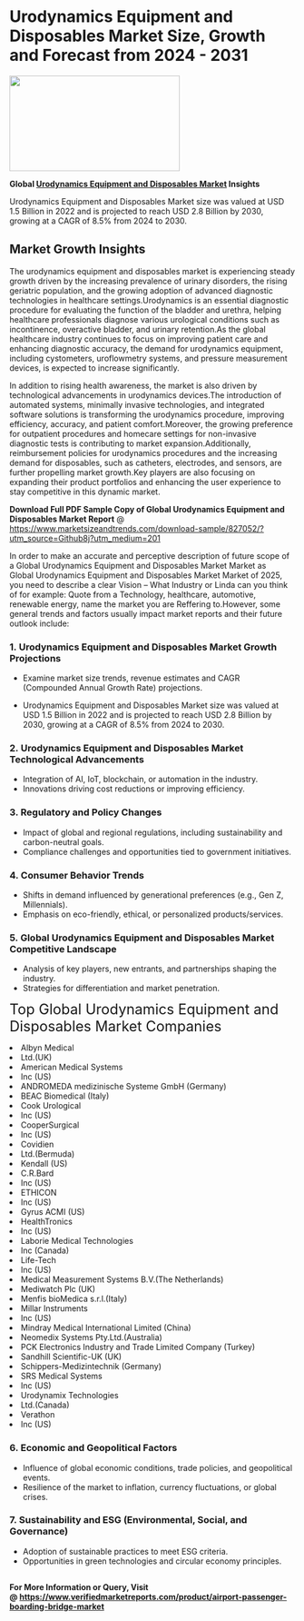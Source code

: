 <H1>Urodynamics Equipment and Disposables Market Size, Growth and Forecast from 2024 - 2031</H1><img class="aligncenter size-medium wp-image-584254" src="https://thirdeyenews.in/wp-content/uploads/2024/09/Global-Market-Research-300x168.jpeg" alt="" width="300" height="168" /><p><strong>Global&nbsp;<a href="https://www.marketsizeandtrends.com/download-sample/827052/?utm_source=Github8j?utm_medium=201">Urodynamics Equipment and Disposables Market</a> Insights</strong></p><p>Urodynamics Equipment and Disposables Market size was valued at USD 1.5 Billion in 2022 and is projected to reach USD 2.8 Billion by 2030, growing at a CAGR of 8.5% from 2024 to 2030.</p><p><h2>Market Growth Insights</h2> <p>The urodynamics equipment and disposables market is experiencing steady growth driven by the increasing prevalence of urinary disorders, the rising geriatric population, and the growing adoption of advanced diagnostic technologies in healthcare settings.Urodynamics is an essential diagnostic procedure for evaluating the function of the bladder and urethra, helping healthcare professionals diagnose various urological conditions such as incontinence, overactive bladder, and urinary retention.As the global healthcare industry continues to focus on improving patient care and enhancing diagnostic accuracy, the demand for urodynamics equipment, including cystometers, uroflowmetry systems, and pressure measurement devices, is expected to increase significantly.</p> <p>In addition to rising health awareness, the market is also driven by technological advancements in urodynamics devices.The introduction of automated systems, minimally invasive technologies, and integrated software solutions is transforming the urodynamics procedure, improving efficiency, accuracy, and patient comfort.Moreover, the growing preference for outpatient procedures and homecare settings for non-invasive diagnostic tests is contributing to market expansion.Additionally, reimbursement policies for urodynamics procedures and the increasing demand for disposables, such as catheters, electrodes, and sensors, are further propelling market growth.Key players are also focusing on expanding their product portfolios and enhancing the user experience to stay competitive in this dynamic market.</p> <p><span class=""><strong>Download Full PDF Sample Copy of Global Urodynamics Equipment and Disposables Market Report</strong> @ <a href="https://www.marketsizeandtrends.com/download-sample/827052/?utm_source=Github8j?utm_medium=201" target="_blank">https://www.marketsizeandtrends.com/download-sample/827052/?utm_source=Github8j?utm_medium=201</a></span></p><p>In order to make an accurate and perceptive description of future scope of a Global&nbsp;Urodynamics Equipment and Disposables Market Market as Global&nbsp;Urodynamics Equipment and Disposables Market Market of 2025, you need to describe a clear Vision &ndash; What Industry or Linda can you think of for example: Quote from a Technology, healthcare, automotive, renewable energy, name the market you are Reffering to.However, some general trends and factors usually impact market reports and their future outlook include:</p><h3>1.&nbsp;<strong>Urodynamics Equipment and Disposables Market Growth Projections</strong></h3><ul><li>Examine market size trends, revenue estimates and CAGR (Compounded Annual Growth Rate) projections.</li><li><p>Urodynamics Equipment and Disposables Market size was valued at USD 1.5 Billion in 2022 and is projected to reach USD 2.8 Billion by 2030, growing at a CAGR of 8.5% from 2024 to 2030.</p></li></ul><h3>2.&nbsp;<strong>Urodynamics Equipment and Disposables Market Technological Advancements</strong></h3><ul><li>Integration of AI, IoT, blockchain, or automation in the industry.</li><li>Innovations driving cost reductions or improving efficiency.</li></ul><h3>3.&nbsp;<strong>Regulatory and Policy Changes</strong></h3><ul><li>Impact of global and regional regulations, including sustainability and carbon-neutral goals.</li><li>Compliance challenges and opportunities tied to government initiatives.</li></ul><h3>4.&nbsp;<strong>Consumer Behavior Trends</strong></h3><ul><li>Shifts in demand influenced by generational preferences (e.g., Gen Z, Millennials).</li><li>Emphasis on eco-friendly, ethical, or personalized products/services.</li></ul><h3>5.&nbsp;<strong>Global Urodynamics Equipment and Disposables Market Competitive Landscape</strong></h3><ul><li>Analysis of key players, new entrants, and partnerships shaping the industry.</li><li>Strategies for differentiation and market penetration.</li></ul><p data-pm-slice="1 1 []"><span style="color: inherit; font-family: inherit; font-size: 25px;">Top Global Urodynamics Equipment and Disposables Market Companies</span></p><div class="" data-test-id=""><p><li>Albyn Medical</li><li> Ltd.(UK)</li><li> American Medical Systems</li><li> Inc (US)</li><li> ANDROMEDA medizinische Systeme GmbH (Germany)</li><li> BEAC Biomedical (Italy)</li><li> Cook Urological</li><li> Inc (US)</li><li> CooperSurgical</li><li> Inc (US)</li><li> Covidien</li><li> Ltd.(Bermuda)</li><li> Kendall (US)</li><li> C.R.Bard</li><li> Inc (US)</li><li> ETHICON</li><li> Inc (US)</li><li> Gyrus ACMI (US)</li><li> HealthTronics</li><li> Inc (US)</li><li> Laborie Medical Technologies</li><li> Inc (Canada)</li><li> Life-Tech</li><li> Inc (US)</li><li> Medical Measurement Systems B.V.(The Netherlands)</li><li> Mediwatch Plc (UK)</li><li> Menfis bioMedica s.r.l.(Italy)</li><li> Millar Instruments</li><li> Inc (US)</li><li> Mindray Medical International Limited (China)</li><li> Neomedix Systems Pty.Ltd.(Australia)</li><li> PCK Electronics Industry and Trade Limited Company (Turkey)</li><li> Sandhill Scientific-UK (UK)</li><li> Schippers-Medizintechnik (Germany)</li><li> SRS Medical Systems</li><li> Inc (US)</li><li> Urodynamix Technologies</li><li> Ltd.(Canada)</li><li> Verathon</li><li> Inc (US)</li></p></div><h3>6.&nbsp;<strong>Economic and Geopolitical Factors</strong></h3><ul><li>Influence of global economic conditions, trade policies, and geopolitical events.</li><li>Resilience of the market to inflation, currency fluctuations, or global crises.</li></ul><h3>7.&nbsp;<strong>Sustainability and ESG (Environmental, Social, and Governance)</strong></h3><ul><li>Adoption of sustainable practices to meet ESG criteria.</li><li>Opportunities in green technologies and circular economy principles.</li></ul><h2><strong style="font-size: 14px;">For More Information or Query, Visit @&nbsp;</strong><a style="background-color: #ffffff; font-size: 14px;" href="https://www.marketsizeandtrends.com/report/urodynamics-equipment-and-disposables-market/" target="_blank">https://www.verifiedmarketreports.com/product/airport-passenger-boarding-bridge-market</a></h2>